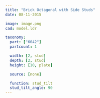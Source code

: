 ```yaml
---
title: "Brick Octagonal with Side Studs"
date: 08-11-2015

image: image.png
cad: model.ldr

taxonomy:
  part: ["6042"]
  partcount: 1

  width: [2, stud]
  depth: [2, stud]
  height: [10, plate]

  source: [none]

  function: stud_tilt
  stud_tilt_angle: 90
---
```

